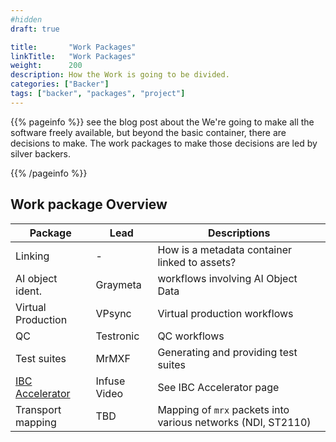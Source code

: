 ```yaml
---
#hidden
draft: true

title:       "Work Packages"
linkTitle:   "Work Packages"
weight:      200
description: How the Work is going to be divided.
categories: ["Backer"]
tags: ["backer", "packages", "project"]
---
```


{{% pageinfo %}} see the blog post about the We're going to make all the
software freely available, but beyond the basic container, there are decisions
to make. The work packages to make those decisions are led by silver backers.

{{% /pageinfo %}}

## Work package Overview

|  Package              | Lead         | Descriptions
|-----------            |-----------   |-----------
| Linking               | -            | How is a metadata container linked to assets?
| AI object ident.      | Graymeta     | workflows involving AI Object Data
| Virtual Production    | VPsync       | Virtual production workflows
| QC                    | Testronic    | QC workflows
| Test suites           | MrMXF        | Generating and providing test suites
| [IBC Accelerator](https://show.ibc.org/accelerator-media-innovation-programme/accelerator-project-responsive-narrative-factory) | Infuse Video | See IBC Accelerator page
| Transport mapping    |  TBD          | Mapping of `mrx` packets into various networks (NDI, ST2110)

[contact]:      /contact
